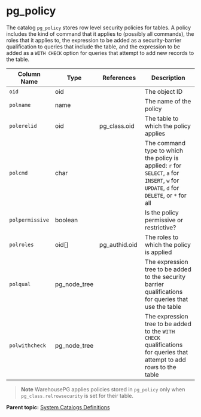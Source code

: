 # pg_policy

The catalog `pg_policy` stores row level security policies for tables. A policy includes the kind of command that it applies to \(possibly all commands\), the roles that it applies to, the expression to be added as a security-barrier qualification to queries that include the table, and the expression to be added as a `WITH CHECK` option for queries that attempt to add new records to the table.

|Column Name|Type|References|Description|
|------|----|----------|-----------|
|`oid`|oid| |The object ID|
|`polname`|name| |The name of the policy|
|`polerelid`|oid|pg\_class.oid|The table to which the policy applies|
|`polcmd`|char| |The command type to which the policy is applied: `r` for `SELECT`, `a` for `INSERT`, `w` for `UPDATE`, `d` for `DELETE`, or `*` for all|
|`polpermissive`|boolean| |Is the policy permissive or restrictive?|
|`polroles`|oid[]|pg\_authid.oid |The roles to which the policy is applied|
|`polqual`|pg\_node\_tree| |The expression tree to be added to the security barrier qualifications for queries that use the table|
|`polwithcheck`|pg\_node\_tree| |The expression tree to be added to the `WITH CHECK` qualifications for queries that attempt to add rows to the table|

> **Note**  WarehousePG applies policies stored in `pg_policy` only when `pg_class.relrowsecurity` is set for their table.

**Parent topic:** [System Catalogs Definitions](../system_catalogs/catalog_ref-html.html)

